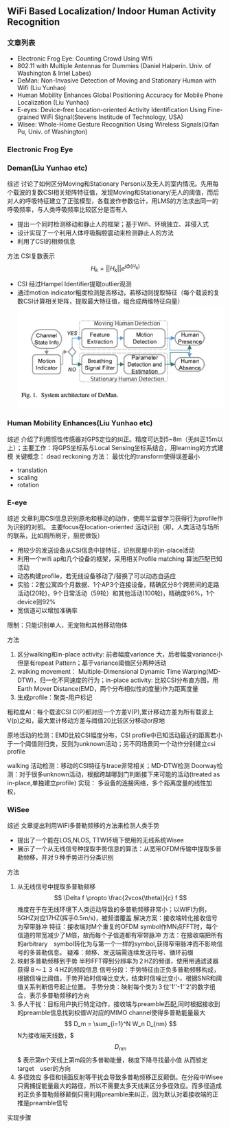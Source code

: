 ## WiFi Based Localization/ Indoor Human Activity Recognition

### 文章列表
- Electronic Frog Eye: Counting Crowd Using Wifi 
- 802.11 with Multiple Antennas for Dummies (Daniel Halperin. Univ. of Washington & Intel Labes)
- DeMan: Non-Invasive Detection of Moving and Stationary Human with Wifi (Liu Yunhao)
- Human Mobility Enhances Global Positioning Accuracy for Mobile Phone Localization (Liu Yunhao)
- E-eyes: Device-free Location-oriented Activity Identification Using Fine-grained WiFi Signal(Stevens Institude of Technology, USA)
- Wisee: Whole-Home Gesture Recognition Using Wireless Signals(Qifan Pu, Univ. of Washington)

### Electronic Frog Eye

### Deman(Liu Yunhao etc)
综述
讨论了如何区分Moving和Stationary Person以及无人的室内情况。先用每个载波的复数CSI相关矩阵特征值，发现Moving和Stationary/无人的阈值，而后对人的呼吸特征建立了正弦模型，各载波作参数估计，用LMS的方法求出同一的呼吸频率，与人类呼吸频率比较区分是否有人
- 提出一个同时检测移动和静止人的框架；基于Wifi、环境独立、非侵入式
- 设计实现了一个利用人体呼吸胸腔震动来检测静止人的方法
- 利用了CSI的相频信息

方法
CSI复数表示
$$
H_k = ||H_k||e^{j\Phi(H_k)}
$$

- CSI 经过Hampel Identifier提取outlier观测
- 通过motion indicator粗度检测是否移动，若移动则提取特征（每个载波的复数CSI计算相关矩阵，提取最大特征值，组合成两维特征向量）
![alt](images/deman_workflow.png)

### Human Mobility Enhances(Liu Yunhao etc)
综述
介绍了利用惯性传感器对GPS定位的纠正。精度可达到5~8m（无纠正15m以上）；主要工作：将GPS坐标系与Local Sensing坐标系结合，用learning的方式建模
关键概念： dead reckoning
方法：
最优化的transform使得误差最小
- translation
- scaling
- rotation

### E-eye
综述
文章利用CSI信息识别原地和移动的动作，使用半监督学习获得行为profile作为识别的对照。
主要focus在location-oriented 活动识别（即，人类活动与场所的联系，比如厕所刷牙，厨房做饭）
- 用较少的发送设备从CSI信息中提特征，识别房屋中的in-place活动
- 利用一个wifi ap和几个设备的框架，采用相关Profile matching 算法匹配已知活动
- 动态构建profile，若无线设备移动了/替换了可以动态自适应
- 实验：2套公寓四个月数据、1个AP3个连接设备，精确区分8个跨房间的走路活动(20轮)，9个日常活动（59轮）和其他活动(100轮)，精确度96%，1个device则92%
- 宽信道可以增加准确率

限制：只能识别单人，无宠物和其他移动物体

方法
1. 区分walking和in-place activity: 前者幅度variance 大，后者幅度variance小但是有repeat Pattern；基于variance阈值区分两种活动
2. walking movement： Multiple-Dimensional Dynamic Time Warping(MD-DTW)，归一化不同速度的行为；in-place activity: 比较CSI分布直方图，用Earth Mover Distance(EMD，两个分布相似性的度量)作为距离度量
3. 生成profile：聚类-用户标记

粗粒度AI：每个载波CSI C(P)都对应一个方差V(P),累计移动方差为所有载波上V(p)之和，最大累计移动方差与阈值20比较区分移动or原地

原地活动的检测：EMD比较CSI幅度分布，CSI profile中已知活动最近的距离若小于一个阈值则归类，反则为unknown活动；另不同场景同一个动作分别建立csi profile

walking 活动检测：移动的CSI特征与trace非常相关；MD-DTW检测
Doorway检测：对于很多unknown活动，根据跨越哪到门判断接下来可能的活动(treated as in-place,单独建立profile)
实现：
多设备的连接网络，多个距离度量的线性加权，

### WiSee
综述
文章提出利用WiFi多普勒频移的方法来检测人类手势
- 提出了一个能在LOS,NLOS, TTW环境下使用的无线系统Wisee
- 展示了一个从无线信号种提取手势信息的算法：从宽带OFDM传输中提取多普勒频移，并对９种手势进行分类识别

方法
1. 从无线信号中提取多普勒频移
$$
\Delta f \propto \frac{2vcos(\theta)}{c} f
$$
难度在于在无线环境下人类运动导致的多普勒频移非常小；以WIFI为例，5GHZ对应17HZ(挥手0.5m/s)，被频谱覆盖
解决方案：接收端转化接收信号为窄带脉冲
特征：接收端对M个重复的OFDM symbol作MN点FFT时，每个信道的带宽减少了M倍，故而每个子信道都有窄带脉冲
方法：在接收端把所有的arbitrary　symbol转化为与第一个一样的symbol,获得窄带脉冲而不影响信号的多普勒信息。
疑难：频移、发送端需连续发送符号、循环前缀
2. 映射多普勒频移到手势
半秒FFT得到分辨率为２HZ的频谱，使用带通滤波器获得８～１３４HZ的频段信息
信号分段：手势特征由正负多普勒频移构成，　根据信噪比阈值，手势开始时信噪比变大，结束时信噪比变小，根据SNR和阈值关系判断信号起止位置。
手势分类：映射每个类为３位'1''-1''2'的数字组合，表示多普勒频移的方向
3. 多人干扰：目标用户执行特定动作，接收端与preamble匹配,同时根据接收到的preamble信息找到权值W对应的MIMO channel使得多普勒能量最大
$$
D_m = \sum_{i=1}^N W_n D_{nm}
$$
N为接收端天线数，$$$D_{nm}$$$ 表示第n个天线上第m段的多普勒能量，梯度下降寻找最小值
从而锁定target　user的方向
4. 多径效应
多径和镜面反射等干扰会导致多普勒频移正反颠倒。在分段中Wisee只需捕捉能量最大的路径，所以不需要太多天线来区分多径效应。而多径造成的正负多普勒频移颠倒只需利用preamble来纠正，因为默认对着接收端的正推是preamble信号


实现步骤





